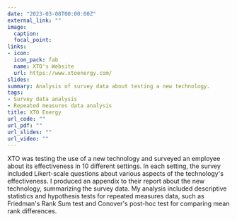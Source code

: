 ```yaml
---
date: "2023-03-08T00:00:00Z"
external_link: ""
image:
  caption:
  focal_point:
links:
- icon: 
  icon_pack: fab
  name: XTO's Website
  url: https://www.xtoenergy.com/
slides: 
summary: Analysis of survey data about testing a new technology.
tags:
- Survey data analysis
- Repeated measures data analysis
title: XTO Energy
url_code: ""
url_pdf: ""
url_slides: ""
url_video: ""
---
```


XTO was testing the use of a new technology and surveyed an employee about its effectiveness in 10 different settings. In each setting, the survey included Likert-scale questions about various aspects of the technology's effectiveness. I produced an appendix to their report about the new technology, summarizing the survey data. My analysis included descriptive statistics and hypothesis tests for repeated measures data, such as Friedman's Rank Sum test and Conover's post-hoc test for comparing mean rank differences. 
